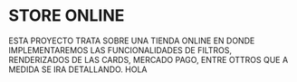 # STORE ONLINE

ESTA PROYECTO TRATA SOBRE UNA TIENDA ONLINE EN DONDE IMPLEMENTAREMOS LAS FUNCIONALIDADES DE FILTROS, RENDERIZADOS DE LAS CARDS, MERCADO PAGO, ENTRE OTTROS
QUE A MEDIDA SE IRA DETALLANDO.
HOLA
